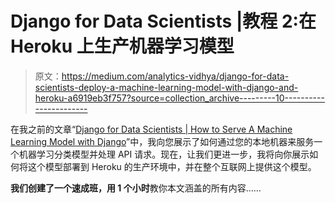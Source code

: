 # Django for Data Scientists |教程 2:在 Heroku 上生产机器学习模型

> 原文：<https://medium.com/analytics-vidhya/django-for-data-scientists-deploy-a-machine-learning-model-with-django-and-heroku-a6919eb3f757?source=collection_archive---------10----------------------->

在我之前的文章“[Django for Data Scientists | How to Serve A Machine Learning Model with Django](/@data.leon/django-for-data-scientists-tutorial-1-how-to-serve-a-machine-learning-model-with-django-464483423fd2)”中，我向您展示了如何通过您的本地机器来服务一个机器学习分类模型并处理 API 请求。现在，让我们更进一步，我将向你展示如何将这个模型部署到 Heroku 的生产环境中，并在整个互联网上提供这个模型。

**我们创建了一个速成班，用 1 个小时**教你本文涵盖的所有内容……